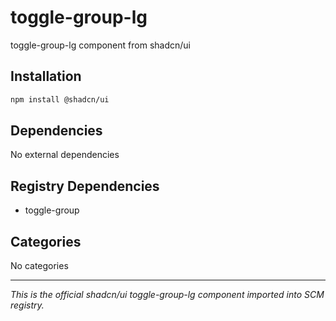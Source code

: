 # toggle-group-lg

toggle-group-lg component from shadcn/ui

## Installation

```bash
npm install @shadcn/ui
```

## Dependencies

No external dependencies

## Registry Dependencies

- toggle-group

## Categories

No categories

---

*This is the official shadcn/ui toggle-group-lg component imported into SCM registry.*
